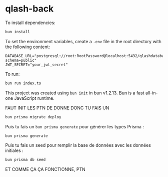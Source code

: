 # qlash-back

To install dependencies:

```bash
bun install
```

To set the environment variables, create a `.env` file in the root directory with the following content:

```
DATABASE_URL="postgresql://root:RootPassword@localhost:5432/qlashdatabase?schema=public"
JWT_SECRET="your_jwt_secret"
```

To run:

```bash
bun run index.ts
```

This project was created using `bun init` in bun v1.2.13. [Bun](https://bun.sh) is a fast all-in-one JavaScript runtime.


FAUT INIT LES PTN DE DONNE DONC TU FAIS UN 
```bash
bun prisma migrate deploy
```
Puis tu fais un `bun prisma generate` pour générer les types Prisma :
```bash
bun prisma generate
```
Puis tu fais un seed pour remplir la base de données avec les données initiales :
```bash
bun prisma db seed
```

ET COMME ÇA ÇA FONCTIONNE, PTN